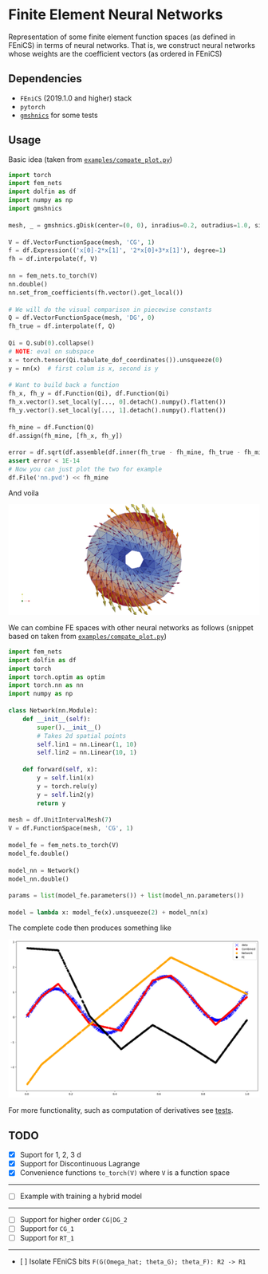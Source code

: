 # Finite Element Neural Networks

Representation of some finite element function spaces (as defined in
FEniCS) in terms of neural networks. That is, we construct neural networks
whose weights are the coefficient vectors (as ordered in FEniCS)

## Dependencies
- `FEniCS` (2019.1.0 and higher) stack
- `pytorch`
- [`gmshnics`](https://github.com/MiroK/gmshnics) for some tests

## Usage
Basic idea (taken from [`examples/compate_plot.py`](https://github.com/MiroK/fem-nets/blob/master/examples/compare_plot.py))

```python
import torch
import fem_nets
import dolfin as df
import numpy as np
import gmshnics

mesh, _ = gmshnics.gDisk(center=(0, 0), inradius=0.2, outradius=1.0, size=0.8)

V = df.VectorFunctionSpace(mesh, 'CG', 1)
f = df.Expression(('x[0]-2*x[1]', '2*x[0]+3*x[1]'), degree=1)
fh = df.interpolate(f, V)

nn = fem_nets.to_torch(V)
nn.double()
nn.set_from_coefficients(fh.vector().get_local())

# We will do the visual comparison in piecewise constants
Q = df.VectorFunctionSpace(mesh, 'DG', 0)
fh_true = df.interpolate(f, Q)

Qi = Q.sub(0).collapse()
# NOTE: eval on subspace
x = torch.tensor(Qi.tabulate_dof_coordinates()).unsqueeze(0)
y = nn(x)  # first colum is x, second is y

# Want to build back a function
fh_x, fh_y = df.Function(Qi), df.Function(Qi)
fh_x.vector().set_local(y[..., 0].detach().numpy().flatten())
fh_y.vector().set_local(y[..., 1].detach().numpy().flatten())

fh_mine = df.Function(Q)
df.assign(fh_mine, [fh_x, fh_y])

error = df.sqrt(df.assemble(df.inner(fh_true - fh_mine, fh_true - fh_mine)*df.dx))
assert error < 1E-14
# Now you can just plot the two for example
df.File('nn.pvd') << fh_mine
```

And voila

  <p align="center">
    <img src="https://github.com/MiroK/fem-nets/blob/master/docs/nn.png">
  </p>

We can combine FE spaces with other neural networks as follows (snippet based on 
taken from [`examples/compate_plot.py`](https://github.com/MiroK/fem-nets/blob/master/examples/function_fit.py))

```python
import fem_nets
import dolfin as df
import torch
import torch.optim as optim
import torch.nn as nn
import numpy as np

class Network(nn.Module):
    def __init__(self):
        super().__init__()
        # Takes 2d spatial points
        self.lin1 = nn.Linear(1, 10)
        self.lin2 = nn.Linear(10, 1)
 
    def forward(self, x):
        y = self.lin1(x)
        y = torch.relu(y)
        y = self.lin2(y)
        return y

mesh = df.UnitIntervalMesh(7)
V = df.FunctionSpace(mesh, 'CG', 1)

model_fe = fem_nets.to_torch(V)
model_fe.double()

model_nn = Network()
model_nn.double()

params = list(model_fe.parameters()) + list(model_nn.parameters())

model = lambda x: model_fe(x).unsqueeze(2) + model_nn(x)
```

The complete code then produces something like
  <p align="center">
    <img src="https://github.com/MiroK/fem-nets/blob/master/docs/function_fit.png">
  </p>


For more functionality, such as computation of derivatives see [tests](https://github.com/MiroK/fem-nets/blob/master/test/test_lagrange1.py#L36).

## TODO
- [x] Suport for 1, 2, 3 d
- [x] Support for Discontinuous Lagrange
- [x] Convenience functions `to_torch(V)` where `V` is a function space
----------------------------------------------------------------------
- [ ] Example with training a hybrid model
----------------------------------------------------------------------
- [ ] Support for higher order `CG|DG_2`
- [ ] Support for `CG_1`
- [ ] Support for `RT_1`
----------------------------------------------------------------------
- [ ] Isolate FEniCS bits `F(G(Omega_hat; theta_G); theta_F): R2 -> R1` 